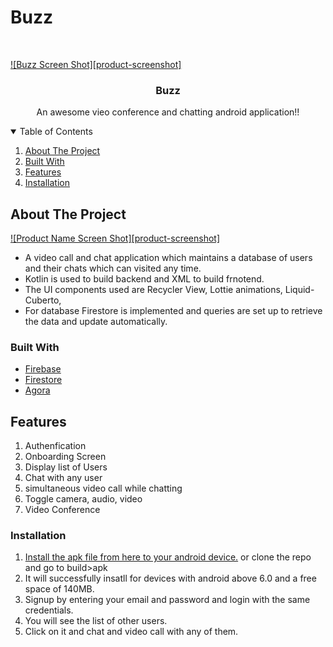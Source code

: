 # Buzz







<!-- PROJECT LOGO -->
<br />
<p align="center">
  
   [![Buzz Screen Shot][product-screenshot]](https://github.com/Pranjal9999999/Buzz/blob/master/app/src/main/res/drawable/video_app_icon.png)

  <h3 align="center">Buzz</h3>

  <p align="center">
    An awesome vieo conference and chatting android application!!
    
  </p>
</p>



<!-- TABLE OF CONTENTS -->
<details open="open">
  <summary>Table of Contents</summary>
  <ol>
    <li><a href="#about-the-project">About The Project</a></li>
      <li><a href="#built-with">Built With</a></li>
       <li><a href="#features">Features</a></li>
         <li><a href="#installation">Installation</a></li>
      </ol>
</details>



<!-- ABOUT THE PROJECT -->
## About The Project

[![Product Name Screen Shot][product-screenshot]](https://example.com)


* A video call and chat application which maintains a database of users and their chats which can visited any time.
* Kotlin is used to build backend and XML to build frnotend.
* The UI components used are Recycler View, Lottie animations, Liquid-Cuberto, 
* For database Firestore is implemented and queries are set up to retrieve the data and update automatically.




### Built With


* [Firebase](https://firebase.google.com/)
* [Firestore](https://firebase.google.com/products/firestore)
* [Agora](https://agoraio-community.github.io/AgoraWebSDK-NG/docs/en/basic_call)



<!-- GETTING STARTED -->
## Features
<ol>
  <li>Authenfication</li>
  <li>Onboarding Screen</li>
  <li>Display list of Users</li>
  <li>Chat with any user</li>
  <li>simultaneous video call while chatting</li>
  <li>Toggle camera, audio, video</li>
  <li>Video Conference</li>
  </ol>
  






### Installation

1. <a href="https://github.com/Pranjal9999999/Buzz/releases/download/v1.0-alpha/final-apk.apk">Install the apk file from here to your android device.</a> or clone the repo and go to build>apk
3. It will successfully insatll for devices with android above 6.0 and a free space of 140MB.
4. Signup by entering your email and password and login with the same credentials.
5. You will see the list of other users.
6. Click on it and chat and video call with any of them.













